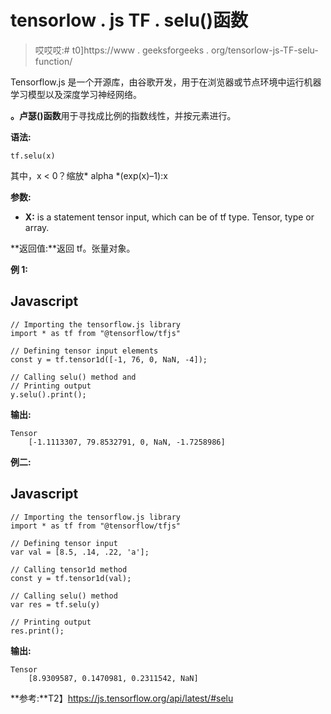 # tensorlow . js TF . selu()函数

> 哎哎哎:# t0]https://www . geeksforgeeks . org/tensorlow-js-TF-selu-function/

Tensorflow.js 是一个开源库，由谷歌开发，用于在浏览器或节点环境中运行机器学习模型以及深度学习神经网络。

**。卢瑟()函数**用于寻找成比例的指数线性，并按元素进行。

**语法:**

```
tf.selu(x)
```

其中，x < 0？缩放* alpha *(exp(x)–1):x

**参数:**

*   **X:** is a statement tensor input, which can be of tf type. Tensor, type or array.

**返回值:**返回 tf。张量对象。

**例 1:**

## Javascript

```
// Importing the tensorflow.js library
import * as tf from "@tensorflow/tfjs"

// Defining tensor input elements
const y = tf.tensor1d([-1, 76, 0, NaN, -4]);

// Calling selu() method and
// Printing output
y.selu().print();
```

**输出:**

```
Tensor
    [-1.1113307, 79.8532791, 0, NaN, -1.7258986]
```

**例二:**

## Javascript

```
// Importing the tensorflow.js library 
import * as tf from "@tensorflow/tfjs"

// Defining tensor input
var val = [8.5, .14, .22, 'a'];

// Calling tensor1d method
const y = tf.tensor1d(val);

// Calling selu() method
var res = tf.selu(y)

// Printing output
res.print();
```

**输出:**

```
Tensor
    [8.9309587, 0.1470981, 0.2311542, NaN]
```

**参考:**T2】https://js.tensorflow.org/api/latest/#selu